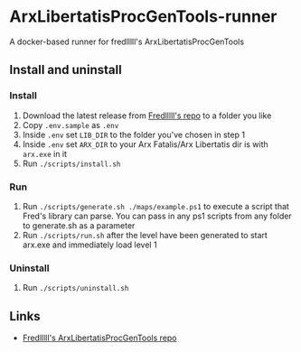 # ArxLibertatisProcGenTools-runner

A docker-based runner for fredlllll's ArxLibertatisProcGenTools

## Install and uninstall

### Install

1. Download the latest release from [Fredlllll's repo](https://github.com/fredlllll/ArxLibertatisProcGenTools) to a folder you like
1. Copy `.env.sample` as `.env`
1. Inside `.env` set `LIB_DIR` to the folder you've chosen in step 1
1. Inside `.env` set `ARX_DIR` to your Arx Fatalis/Arx Libertatis dir is with `arx.exe` in it
1. Run `./scripts/install.sh`

### Run

1. Run `./scripts/generate.sh ./maps/example.ps1` to execute a script that Fred's library can parse. You can pass in any ps1 scripts from any folder to generate.sh as a parameter
1. Run `./scripts/run.sh` after the level have been generated to start arx.exe and immediately load level 1

### Uninstall

1. Run `./scripts/uninstall.sh`

## Links

- [Fredlllll's ArxLibertatisProcGenTools repo](https://github.com/fredlllll/ArxLibertatisProcGenTools)

